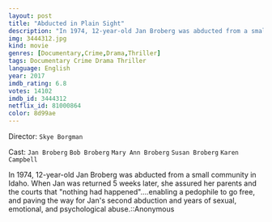 ```yaml
---
layout: post
title: "Abducted in Plain Sight"
description: "In 1974, 12-year-old Jan Broberg was abducted from a small community in Idaho. When Jan was returned 5 weeks later, she assured her parents and the courts that nothing had happened....enabling a pedophile to go free, and paving the way for Jan's second abduction and years of sexual, emotional, and psychological abuse..."
img: 3444312.jpg
kind: movie
genres: [Documentary,Crime,Drama,Thriller]
tags: Documentary Crime Drama Thriller 
language: English
year: 2017
imdb_rating: 6.8
votes: 14102
imdb_id: 3444312
netflix_id: 81000864
color: 8d99ae
---
```

Director: `Skye Borgman`  

Cast: `Jan Broberg` `Bob Broberg` `Mary Ann Broberg` `Susan Broberg` `Karen Campbell` 

In 1974, 12-year-old Jan Broberg was abducted from a small community in Idaho. When Jan was returned 5 weeks later, she assured her parents and the courts that "nothing had happened"....enabling a pedophile to go free, and paving the way for Jan's second abduction and years of sexual, emotional, and psychological abuse.::Anonymous